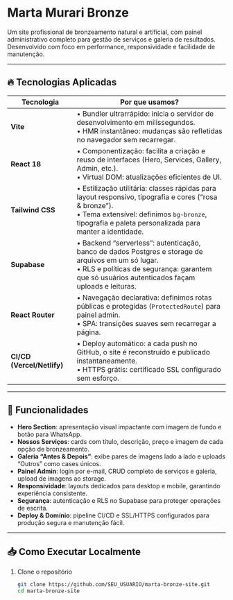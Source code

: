 # Marta Murari Bronze

Um site profissional de bronzeamento natural e artificial, com painel administrativo completo para gestão de serviços e galeria de resultados. Desenvolvido com foco em performance, responsividade e facilidade de manutenção.

---

## 🔥 Tecnologias Aplicadas

| Tecnologia      | Por que usamos?                                                                                       |
| --------------- | ----------------------------------------------------------------------------------------------------- |
| **Vite**        | • Bundler ultrarrápido: inicia o servidor de desenvolvimento em milissegundos.<br>• HMR instantâneo: mudanças são refletidas no navegador sem recarregar. |
| **React 18**    | • Componentização: facilita a criação e reuso de interfaces (Hero, Services, Gallery, Admin, etc.).<br>• Virtual DOM: atualizações eficientes de UI. |
| **Tailwind CSS**| • Estilização utilitária: classes rápidas para layout responsivo, tipografia e cores (“rosa & bronze”).<br>• Tema extensível: definimos `bg-bronze`, tipografia e paleta personalizada para manter a identidade. |
| **Supabase**    | • Backend “serverless”: autenticação, banco de dados Postgres e storage de arquivos em um só lugar.<br>• RLS e políticas de segurança: garantem que só usuários autenticados façam uploads e leituras. |
| **React Router**| • Navegação declarativa: definimos rotas públicas e protegidas (`ProtectedRoute`) para painel admin.<br>• SPA: transições suaves sem recarregar a página. |
| **CI/CD (Vercel/Netlify)** | • Deploy automático: a cada push no GitHub, o site é reconstruído e publicado instantaneamente.<br>• HTTPS grátis: certificado SSL configurado sem esforço. |

---

## 🚀 Funcionalidades

- **Hero Section**: apresentação visual impactante com imagem de fundo e botão para WhatsApp.  
- **Nossos Serviços**: cards com título, descrição, preço e imagem de cada opção de bronzeamento.  
- **Galeria “Antes & Depois”**: exibe pares de imagens lado a lado e uploads “Outros” como cases únicos.  
- **Painel Admin**: login por e-mail, CRUD completo de serviços e galeria, upload de imagens ao storage.  
- **Responsividade**: layouts dedicados para desktop e mobile, garantindo experiência consistente.  
- **Segurança**: autenticação e RLS no Supabase para proteger operações de escrita.  
- **Deploy & Domínio**: pipeline CI/CD e SSL/HTTPS configurados para produção segura e manutenção fácil.

---

## 📥 Como Executar Localmente

1. Clone o repositório  
   ```bash
   git clone https://github.com/SEU_USUARIO/marta-bronze-site.git
   cd marta-bronze-site
